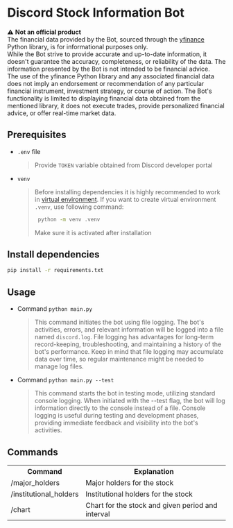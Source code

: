 # Discord Stock Information Bot  
:warning: **Not an official product**  
The financial data provided by the Bot, sourced through the [yfinance](https://github.com/ranaroussi/yfinance) Python library, is for informational purposes only.  
While the Bot strive to provide accurate and up-to-date information, it doesn't guarantee the accuracy, completeness, or reliability of the data.
The information presented by the Bot is not intended to be financial advice.  
The use of the yfinance Python library and any associated financial data does not imply 
an endorsement or recommendation of any particular financial instrument, investment strategy, or course of action. The Bot's functionality is limited to displaying 
financial data obtained from the mentioned library, it does not execute trades, provide personalized financial advice, or offer real-time market data.

## Prerequisites
* `.env` file
  > Provide `TOKEN` variable obtained from Discord developer portal

* `venv`
  > Before installing dependencies it is highly recommended to work in [virtual environment](https://docs.python.org/3/library/venv.html).
  > If you want to create virtual environment `.venv`, use following command:
  > ```bash
  >  python -m venv .venv
  >  ```
  > Make sure it is activated after installation

## Install dependencies
```bash
pip install -r requirements.txt
```

## Usage
* Command `python main.py`
  > This command initiates the bot using file logging. The bot's activities, errors, and relevant information will be logged into a file named `discord.log`.
  > File logging has advantages for long-term record-keeping, troubleshooting, and maintaining a history of the bot's performance.
  > Keep in mind that file logging may accumulate data over time, so regular maintenance might be needed to manage log files.

* Command `python main.py --test`
  > This command starts the bot in testing mode, utilizing standard console logging. When initiated with the --test flag, the bot will log information
  > directly to the console instead of a file. Console logging is useful during testing and development phases, providing immediate feedback and visibility into the bot's activities.

## Commands
<table>
  <tr>
    <th>Command</th>
    <th>Explanation</th>
  </tr>
  <tr>
    <td>/major_holders</td>
    <td>Major holders for the stock</td>
  </tr>
  <tr>
    <td>/institutional_holders</td>
    <td>Institutional holders for the stock</td>
  </tr>
  <tr>
    <td>/chart</td>
    <td>Chart for the stock and given period and interval</td>
  </tr>
</table>
